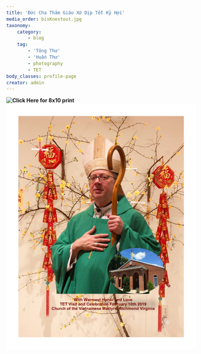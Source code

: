 ```yaml
---
title: 'Đức Cha Thăm Giáo Xứ Dịp Tết Kỷ Hợi'
media_order: bisKnestout.jpg
taxonomy:
    category:
        - blog
    tag:
        - 'Tông Thư'
        - 'Huấn Thư'
        - photography
        - TET
body_classes: profile-page
creator: admin
---
```


**![Click Here for 8x10 print](/images/TET_Bishop_Knestout.jpg?link&display=text)**
![Bishop Knestout](bisKnestout.jpg?classes=img-fluid)